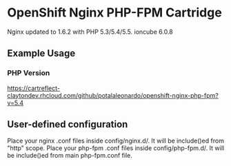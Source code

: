 # OpenShift Nginx PHP-FPM Cartridge

Nginx updated to 1.6.2 with PHP 5.3/5.4/5.5. ioncube 6.0.8

## Example Usage

### PHP Version
https://cartreflect-claytondev.rhcloud.com/github/potalaleonardo/openshift-nginx-php-fpm?v=5.4

## User-defined configuration

Place your nginx .conf files inside config/nginx.d/. It will be include()ed from "http" scope.
Place your php-fpm .conf files inside config/php-fpm.d/. It will be include()ed from main php-fpm.conf file.